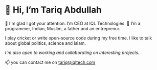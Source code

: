 
# 👋 Hi, I’m Tariq Abdullah 

👀 I'm glad I got your attention.  I’m CEO at IQL Technologies.
🌱 I’m a programmer, Indian, Muslim, a father and an entreprenur.

I play cricket or write open-source code during my free time.
I like to talk about global politics, science and Islam.

*I'm also open to working and collaborating on interesting projects.*

📫 you can contact me on tariq@iqltech.com
